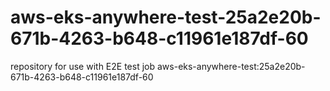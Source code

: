 # aws-eks-anywhere-test-25a2e20b-671b-4263-b648-c11961e187df-60
repository for use with E2E test job aws-eks-anywhere-test:25a2e20b-671b-4263-b648-c11961e187df-60
